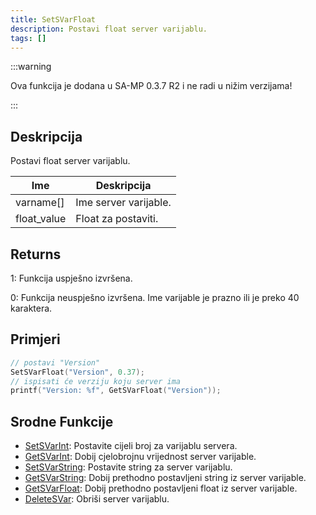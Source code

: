 ```yaml
---
title: SetSVarFloat
description: Postavi float server varijablu.
tags: []
---
```


:::warning

Ova funkcija je dodana u SA-MP 0.3.7 R2 i ne radi u nižim verzijama!

:::

## Deskripcija

Postavi float server varijablu.

| Ime         | Deskripcija           |
| ----------- | --------------------- |
| varname[]   | Ime server varijable. |
| float_value | Float za postaviti.   |

## Returns

1: Funkcija uspješno izvršena.

0: Funkcija neuspješno izvršena. Ime varijable je prazno ili je preko 40 karaktera.

## Primjeri

```c
// postavi "Version"
SetSVarFloat("Version", 0.37);
// ispisati će verziju koju server ima
printf("Version: %f", GetSVarFloat("Version"));
```

## Srodne Funkcije

- [SetSVarInt](SetSVarInt): Postavite cijeli broj za varijablu servera.
- [GetSVarInt](GetSVarInt): Dobij cjelobrojnu vrijednost server varijable.
- [SetSVarString](SetSVarString): Postavite string za server varijablu.
- [GetSVarString](GetSVarString): Dobij prethodno postavljeni string iz server varijable.
- [GetSVarFloat](GetSVarFloat): Dobij prethodno postavljeni float iz server varijable.
- [DeleteSVar](DeleteSVar): Obriši server varijablu.
